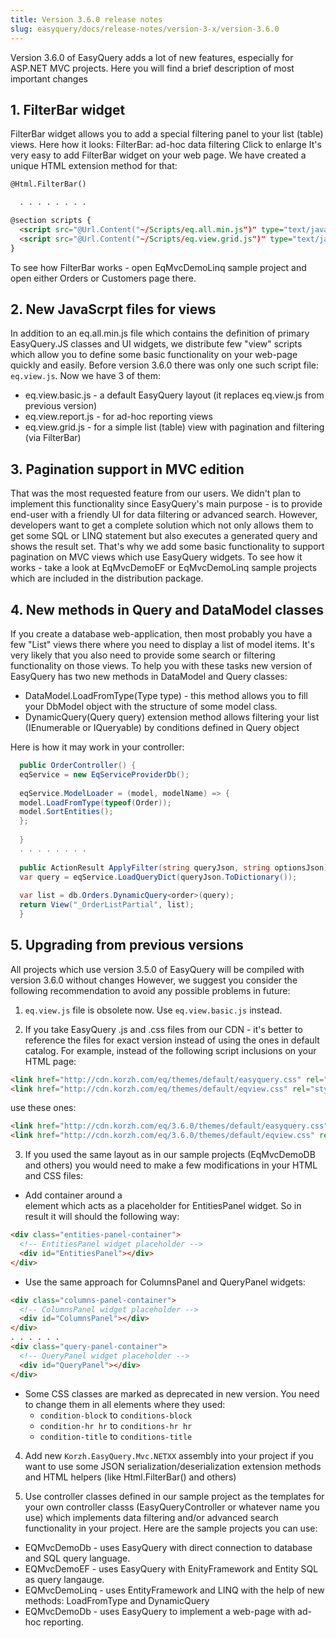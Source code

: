 ```yaml
---
title: Version 3.6.0 release notes
slug: easyquery/docs/release-notes/version-3-x/version-3.6.0
---
```



Version 3.6.0 of EasyQuery adds a lot of new features, especially for ASP.NET MVC projects.
Here you will find a brief description of most important changes

## 1. FilterBar widget
FilterBar widget allows you to add a special filtering panel to your list (table) views. Here how it looks:
FilterBar: ad-hoc data filtering Click to enlarge
It's very easy to add FilterBar widget on your web page. We have created a unique HTML extension method for that:

```html
@Html.FilterBar()

  . . . . . . . . 

@section scripts {
  <script src="@Url.Content("~/Scripts/eq.all.min.js")" type="text/javascript"></script>
  <script src="@Url.Content("~/Scripts/eq.view.grid.js")" type="text/javascript"></script> 
}
```

To see how FilterBar works - open EqMvcDemoLinq sample project and open either Orders or Customers page there.

## 2. New JavaScrpt files for views

In addition to an eq.all.min.js file which contains the definition of primary EasyQuery.JS classes and UI widgets, we distribute few "view" scripts which allow you to define some basic functionality on your web-page quickly and easily. 
Before version 3.6.0 there was only one such script file: `eq.view.js`. Now we have 3 of them:

  * eq.view.basic.js - a default EasyQuery layout (it replaces eq.view.js from previous version)
  * eq.view.report.js - for ad-hoc reporting views
  * eq.view.grid.js - for a simple list (table) view with pagination and filtering (via FilterBar)


## 3. Pagination support in MVC edition
That was the most requested feature from our users. We didn't plan to implement this functionality since EasyQuery's main purpose - is to provide end-user with a friendly UI for data filtering or advanced search. However, developers want to get a complete solution which not only allows them to get some SQL or LINQ statement but also executes a generated query and shows the result set. 
That's why we add some basic functionality to support pagination on MVC views which use EasyQuery widgets. 
To see how it works - take a look at EqMvcDemoEF or EqMvcDemoLinq sample projects which are included in the distribution package.

## 4. New methods in Query and DataModel classes

If you create a database web-application, then most probably you have a few "List" views there where you need to display a list of model items. It's very likely that you also need to provide some search or filtering functionality on those views. To help you with these tasks new version of EasyQuery has two new methods in DataModel and Query classes:

  * DataModel.LoadFromType(Type type) - this method allows you to fill your DbModel object with the structure of some model class.
  * DynamicQuery(Query query) extension method allows filtering your list (IEnumerable or IQueryable) by conditions defined in Query object

Here is how it may work in your controller:
```c#
  public OrderController() {
  eqService = new EqServiceProviderDb();
 
  eqService.ModelLoader = (model, modelName) => {
  model.LoadFromType(typeof(Order));
  model.SortEntities();
  };
  
  }
  . . . . . . . .
 
  public ActionResult ApplyFilter(string queryJson, string optionsJson) {
  var query = eqService.LoadQueryDict(queryJson.ToDictionary());
 
  var list = db.Orders.DynamicQuery<order>(query);
  return View("_OrderListPartial", list);
  }
```

## 5. Upgrading from previous versions
All projects which use version 3.5.0 of EasyQuery will be compiled with version 3.6.0 without changes 
However, we suggest you consider the following recommendation to avoid any possible problems in future:

1) `eq.view.js` file is obsolete now. Use `eq.view.basic.js` instead.

2) If you take EasyQuery .js and .css files from our CDN - it's better to reference the files for exact version instead of using the ones in default catalog. For example, instead of the following script inclusions on your HTML page:
```html
<link href="http://cdn.korzh.com/eq/themes/default/easyquery.css" rel="stylesheet" type="text/css" media="screen" />
<link href="http://cdn.korzh.com/eq/themes/default/eqview.css" rel="stylesheet" type="text/css" />
```

use these ones:

```html
<link href="http://cdn.korzh.com/eq/3.6.0/themes/default/easyquery.css" rel="stylesheet" type="text/css" media="screen" />
<link href="http://cdn.korzh.com/eq/3.6.0/themes/default/eqview.css" rel="stylesheet" type="text/css" />
```
  

3) If you used the same layout as in our sample projects (EqMvcDemoDB and others) you would need to make a few modifications in your HTML and CSS files:

* Add container around a <div> element which acts as a placeholder for EntitiesPanel widget. So in result it will should the following way:

```html
<div class="entities-panel-container">
  <!-- EntitiesPanel widget placeholder -->
  <div id="EntitiesPanel"></div>
</div>
```

  * Use the same approach for ColumnsPanel and QueryPanel widgets:
```html
<div class="columns-panel-container">
  <!-- ColumnsPanel widget placeholder -->
  <div id="ColumnsPanel"></div>
</div>
. . . . . .
<div class="query-panel-container">
  <!-- QueryPanel widget placeholder -->
  <div id="QueryPanel"></div>
</div>
```

* Some CSS classes are marked as deprecated in new version. You need to change them in all elements where they used:
  * `condition-block` to `conditions-block` 
  * `condition-hr hr` to `conditions-hr hr`
  * `condition-title` to `conditions-title`
  

4) Add new `Korzh.EasyQuery.Mvc.NETXX` assembly into your project if you want to use some JSON serialization/deserialization extension methods and HTML helpers (like Html.FilterBar() and others)
  

5) Use controller classes defined in our sample project as the templates for your own controller classs (EasyQueryController or whatever name you use) which implements data filtering and/or advanced search functionality in your project. Here are the sample projects you can use:
  * EQMvcDemoDb - uses EasyQuery with direct connection to database and SQL query language.
  * EQMvcDemoEF - uses EasyQuery with EnityFramework and Entity SQL as query langauge.
  * EQMvcDemoLinq - uses EntityFramework and LINQ with the help of new methods: LoadFromType and DynamicQuery
  * EQMvcDemoDb - uses EasyQuery to implement a web-page with ad-hoc reporting.